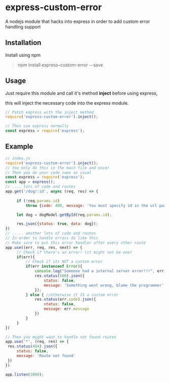 # express-custom-error
A nodejs module that hacks into express in order to add custom error handling support

## Installation

Install using npm

> npm install express-custom-error --save

## Usage

Just require this module and call it's method **inject** before using express,

this will inject the necessary code into the express module.

````javascript
// Patch express with the inject method
require('express-custom-error').inject();

// Then use express normally
const express = require('express');
````

## Example

````javascript
// index.js
require('express-custom-error').inject();
// You only do this in the main file and once!
// Then you do your code same as usual
const express = require('express');
const app = express();
// .... lots of code and routes
app.get('/dog/:id', async (req, res) => {
     
     if (!req.params.id)
         throw {code: 400, message: 'You must specify id in the url params'}; // This is how you throw errors

     let dog = dogModel.getById(req.params.id);

     res.json({status: true, data: dog});
})
// ..... another lots of code and routes
// In order to handle errors do like this
// Make sure to put this error handler after every other route
app.use((err, req, res, next) => {
     // Check if there's an error! (it might not be one)
     if(err){
         // Check if its NOT a custom error
         if(err instanceof Error){
             console.log("Someone had a internal server error!!!", err);
             res.status(500).json({
                 status: false,
                 message: 'Something went wrong, blame the programmer'
             });
         } else { //otherwise it IS a custom error
             res.status(err.code).json({
                 status: false,
                 message: err.message
             })
         }
     }
})

// Then you might want to handle not found routes
app.use('*', (req, res) => {
 res.status(404).json({
     status: false,
     message: 'Route not found'
 })
})

app.listen(3000);
`````

